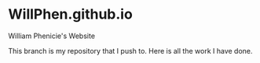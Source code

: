 # WillPhen.github.io
William Phenicie's Website

This branch is my repository that I push to. Here is all the work I have done.

